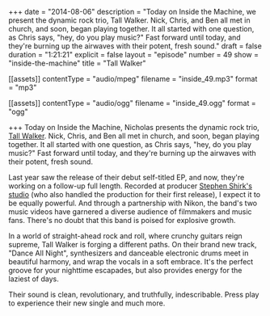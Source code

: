 +++
date = "2014-08-06"
description = "Today on Inside the Machine, we present the dynamic rock trio, Tall Walker. Nick, Chris, and Ben all met in church, and soon, began playing together. It all started with one question, as Chris says, \"hey, do you play music?\" Fast forward until today, and they're burning up the airwaves with their potent, fresh sound."
draft = false
duration = "1:21:21"
explicit = false
layout = "episode"
number = 49
show = "inside-the-machine"
title = "Tall Walker"

[[assets]]
  contentType = "audio/mpeg"
  filename = "inside_49.mp3"
  format = "mp3"

[[assets]]
  contentType = "audio/ogg"
  filename = "inside_49.ogg"
  format = "ogg"

+++
Today on Inside the Machine, Nicholas presents the dynamic rock trio, [Tall Walker](http://tallwalkermusic.com). Nick, Chris, and Ben all met in church, and soon, began playing together. It all started with one question, as Chris says, "hey, do you play music?" Fast forward until today, and they're burning up the airwaves with their potent, fresh sound.

Last year saw the release of their debut self-titled EP, and now, they're working on a follow-up full length. Recorded at producer [Stephen Shirk's studio](http://shirkmusic.com) (who also handled the production for their first release), I expect it to be equally powerful. And through a partnership with Nikon, the band's two music videos have garnered a diverse audience of filmmakers and music fans. There's no doubt that this band is poised for explosive growth.

In a world of straight-ahead rock and roll, where crunchy guitars reign supreme, Tall Walker is forging a different paths. On their brand new track, "Dance All Night", synthesizers and danceable electronic drums meet in beautiful harmony, and wrap the vocals in a soft embrace. It's the perfect groove for your nighttime escapades, but also provides energy for the laziest of days.

Their sound is clean, revolutionary, and truthfully, indescribable. Press play to experience their new single and much more.
